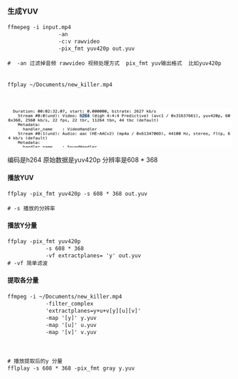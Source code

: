 ### 生成YUV ###

```shell
ffmepeg -i input.mp4
				-an
				-c:v rawvideo
				-pix_fmt yuv420p out.yuv
				
#  -an 过滤掉音频 rawvideo 视频处理方式  pix_fmt yuv输出格式  比如yuv420p


ffplay ~/Documents/new_killer.mp4



```

<img src="./images/image-20240804155439209.png" alt="image-20240804155439209" style="zoom:50%;" />

编码是h264 原始数据是yuv420p 分辨率是608 * 368

#### 播放YUV ####

```shell
ffplay -pix_fmt yuv420p -s 608 * 368 out.yuv

# -s 播放的分辨率
```

#### 播放Y分量 ####

```shell
ffplay -pix_fmt yuv420p 
			-s 608 * 368
			-vf extractplanes= 'y' out.yuv
# -vf 简单滤波
```

#### 提取各分量 ####

```shell
ffmpeg -i ~/Documents/new_killer.mp4
			-filter_complex
			'extractplanes=y+u+v[y][u][v]'
			-map '[y]' y.yuv
			-map '[u]' u.yuv
			-map '[v]' v.yuv
			
			
			
# 播放提取后的y 分量
fflplay -s 608 * 368 -pix_fmt gray y.yuv
```

















